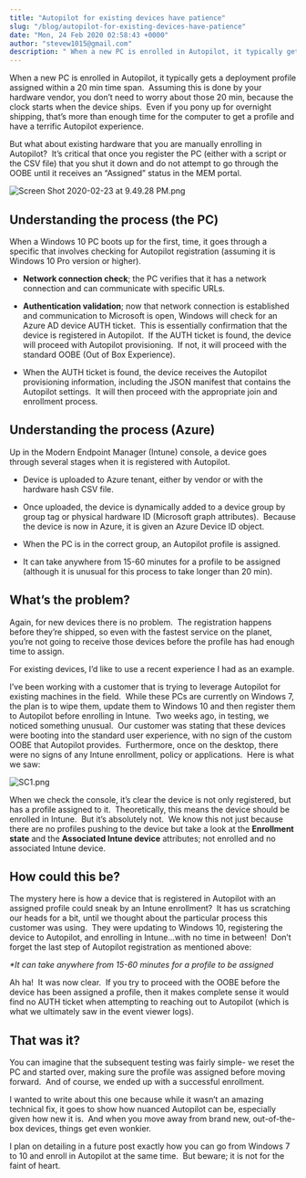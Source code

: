 ```yaml
---
title: "Autopilot for existing devices have patience"
slug: "/blog/autopilot-for-existing-devices-have-patience"
date: "Mon, 24 Feb 2020 02:58:43 +0000"
author: "stevew1015@gmail.com"
description: " When a new PC is enrolled in Autopilot, it typically gets a deployment profile assigned within a 20 min time span.&nbsp; Assuming this is done by your hardware vendor, you don’t need to worry about those 20 min, because the clock starts when the device ships.&nbsp; Even if"
---
```


When a new PC is enrolled in Autopilot, it typically gets a deployment profile assigned within a 20 min time span.  Assuming this is done by your hardware vendor, you don’t need to worry about those 20 min, because the clock starts when the device ships.  Even if you pony up for overnight shipping, that’s more than enough time for the computer to get a profile and have a terrific Autopilot experience.

But what about existing hardware that you are manually enrolling in Autopilot?  It’s critical that once you register the PC (either with a script or the CSV file) that you shut it down and do not attempt to go through the OOBE until it receives an “Assigned” status in the MEM portal.

![Screen Shot 2020-02-23 at 9.49.28 PM.png](https://getrubixsitecms.blob.core.windows.net/public-assets/content/v1/5dd365a31aa1fd743bc30b8e/1582512802112-9I7RW3IP3KBDORSOT0HN/Screen+Shot+2020-02-23+at+9.49.28+PM.png)

Understanding the process (the PC)
----------------------------------

When a Windows 10 PC boots up for the first, time, it goes through a specific that involves checking for Autopilot registration (assuming it is Windows 10 Pro version or higher).

-   **Network connection check**; the PC verifies that it has a network connection and can communicate with specific URLs.
    
-   **Authentication validation**; now that network connection is established and communication to Microsoft is open, Windows will check for an Azure AD device AUTH ticket.  This is essentially confirmation that the device is registered in Autopilot.  If the AUTH ticket is found, the device will proceed with Autopilot provisioning.  If not, it will proceed with the standard OOBE (Out of Box Experience).
    
-   When the AUTH ticket is found, the device receives the Autopilot provisioning information, including the JSON manifest that contains the Autopilot settings.  It will then proceed with the appropriate join and enrollment process.
    

Understanding the process (Azure)
---------------------------------

Up in the Modern Endpoint Manager (Intune) console, a device goes through several stages when it is registered with Autopilot.

-   Device is uploaded to Azure tenant, either by vendor or with the hardware hash CSV file.
    
-   Once uploaded, the device is dynamically added to a device group by group tag or physical hardware ID (Microsoft graph attributes).  Because the device is now in Azure, it is given an Azure Device ID object.
    
-   When the PC is in the correct group, an Autopilot profile is assigned.
    
-   It can take anywhere from 15-60 minutes for a profile to be assigned (although it is unusual for this process to take longer than 20 min).
    

What’s the problem?
-------------------

Again, for new devices there is no problem.  The registration happens before they’re shipped, so even with the fastest service on the planet, you’re not going to receive those devices before the profile has had enough time to assign.

For existing devices, I’d like to use a recent experience I had as an example.

I’ve been working with a customer that is trying to leverage Autopilot for existing machines in the field.  While these PCs are currently on Windows 7, the plan is to wipe them, update them to Windows 10 and then register them to Autopilot before enrolling in Intune.  Two weeks ago, in testing, we noticed something unusual.  Our customer was stating that these devices were booting into the standard user experience, with no sign of the custom OOBE that Autopilot provides.  Furthermore, once on the desktop, there were no signs of any Intune enrollment, policy or applications.  Here is what we saw:

![SC1.png](https://getrubixsitecms.blob.core.windows.net/public-assets/content/v1/5dd365a31aa1fd743bc30b8e/1582512937546-V1PTTGIERZYJQ5JCNISJ/SC1.png)

When we check the console, it’s clear the device is not only registered, but has a profile assigned to it.  Theoretically, this means the device should be enrolled in Intune.  But it’s absolutely not.  We know this not just because there are no profiles pushing to the device but take a look at the **Enrollment state** and the **Associated Intune device** attributes; not enrolled and no associated Intune device.

How could this be?
------------------

The mystery here is how a device that is registered in Autopilot with an assigned profile could sneak by an Intune enrollment?  It has us scratching our heads for a bit, until we thought about the particular process this customer was using.  They were updating to Windows 10, registering the device to Autopilot, and enrolling in Intune…with no time in between!  Don’t forget the last step of Autopilot registration as mentioned above:

_\*It can take anywhere from 15-60 minutes for a profile to be assigned_

Ah ha!  It was now clear.  If you try to proceed with the OOBE before the device has been assigned a profile, then it makes complete sense it would find no AUTH ticket when attempting to reaching out to Autopilot (which is what we ultimately saw in the event viewer logs).  

That was it?
------------

You can imagine that the subsequent testing was fairly simple- we reset the PC and started over, making sure the profile was assigned before moving forward.  And of course, we ended up with a successful enrollment.

I wanted to write about this one because while it wasn’t an amazing technical fix, it goes to show how nuanced Autopilot can be, especially given how new it is.  And when you move away from brand new, out-of-the-box devices, things get even wonkier. 

I plan on detailing in a future post exactly how you can go from Windows 7 to 10 and enroll in Autopilot at the same time.  But beware; it is not for the faint of heart.